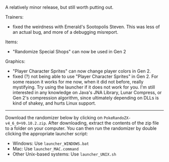 A relatively minor release, but still worth putting out.

Trainers:
- fixed the weirdness with Emerald's Sootopolis Steven. This was less of an actual bug, and more of a debugging misreport.

Items:
- "Randomize Special Shops" can now be used in Gen 2

Graphics:
- "Player Character Sprites" can now change player colors in Gen 2.
- fixed (?) not being able to use "Player Character Sprites" in Gen 2. For some reason it works for me now, when it did not before, really mystifying. Try using the launcher if it does not work for you. I'm still interested in any knowledge on Java's JNA Library, Lunar Compress, or Gen 2's compression algorithm, since ultimately depending on DLLs is kind of shakey, and hurts Linux support. 

---

Download the randomizer below by clicking on `PokeRandoZX-v4_6_0+V0.10.2.zip`. After downloading, extract the contents of the zip file to a folder on your computer. You can then run the randomizer by double clicking the appropriate launcher script:

- Windows: Use `launcher_WINDOWS.bat`
- Mac: Use `launcher_MAC.command`
- Other Unix-based systems: Use `launcher_UNIX.sh`